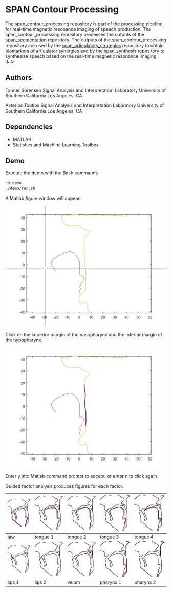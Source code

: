 # SPAN Contour Processing

The span_contour_processing repository is part of the processing pipeline 
for real-time magnetic resonance imaging of speech production.
The span_contour_processing repository processes the outputs of the 
[span_segmentation](https://github.com/usc-sail/span_segmentation) repository.
The outputs of the span_contour_processing repository are used by the
[span_articulatory_strategies](https://github.com/usc-sail/span_articulatory_strategies) repository
to obtain biomarkers of articulator synergies and by the 
[span_synthesis](https://github.com/usc-sail/span_synthesis) repository 
to synthesize speech based on the real-time magnetic resonance imaging data.

## Authors

Tanner Sorensen
Signal Analysis and Interpretation Laboratory
University of Southern California
Los Angeles, CA

Asterios Toutios
Signal Analysis and Interpretation Laboratory
University of Southern California
Los Angeles, CA


## Dependencies

+ MATLAB
+ Statistics and Machine Learning Toolbox


## Demo

Execute the demo with the Bash commands

```bash
cd demo
./demo/run.sh
```

A Matlab figure window will appear.

![](demo/images/gui_01.jpg?raw=true)

Click on the superior margin of the nasopharynx 
and the inferior margin of the hypopharynx. 

![](demo/images/gui_02.jpg?raw=true)

Enter y into Matlab command prompt to accept, 
or enter n to click again.

Guided factor analysis produces figures for each factor.

| <img src="demo/images/factor_1_jaw1_tng4_lip2_vel1_lar2.jpg" width="200"> | <img src="demo/images/factor_2_jaw1_tng4_lip2_vel1_lar2.jpg" width="200"> | <img src="demo/images/factor_3_jaw1_tng4_lip2_vel1_lar2.jpg" width="200"> | <img src="demo/images/factor_4_jaw1_tng4_lip2_vel1_lar2.jpg" width="200"> | <img src="demo/images/factor_5_jaw1_tng4_lip2_vel1_lar2.jpg" width="200"> |
| :--- | :--- | :--- | :--- | :--- | 
| jaw | tongue 1 | tongue 2 | tongue 3 | tongue 4 |
| <img src="demo/images/factor_6_jaw1_tng4_lip2_vel1_lar2.jpg" width="200"> | <img src="demo/images/factor_7_jaw1_tng4_lip2_vel1_lar2.jpg" width="200"> | <img src="demo/images/factor_8_jaw1_tng4_lip2_vel1_lar2.jpg" width="200"> | <img src="demo/images/factor_9_jaw1_tng4_lip2_vel1_lar2.jpg" width="200"> | <img src="demo/images/factor_10_jaw1_tng4_lip2_vel1_lar2.jpg" width="200"> |
| lips 1 | lips 2 | velum | pharynx 1 | pharynx 2 |
